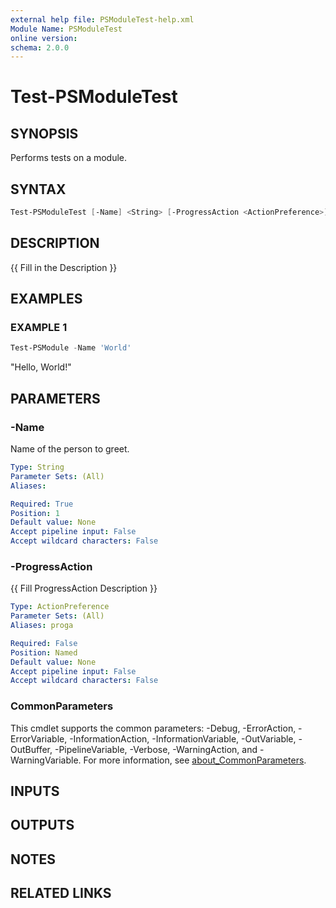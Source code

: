 ```yaml
---
external help file: PSModuleTest-help.xml
Module Name: PSModuleTest
online version:
schema: 2.0.0
---
```


# Test-PSModuleTest

## SYNOPSIS
Performs tests on a module.

## SYNTAX

```powershell
Test-PSModuleTest [-Name] <String> [-ProgressAction <ActionPreference>] [<CommonParameters>]
```

## DESCRIPTION
{{ Fill in the Description }}

## EXAMPLES

### EXAMPLE 1
```powershell
Test-PSModule -Name 'World'
```

"Hello, World!"

## PARAMETERS

### -Name
Name of the person to greet.

```yaml
Type: String
Parameter Sets: (All)
Aliases:

Required: True
Position: 1
Default value: None
Accept pipeline input: False
Accept wildcard characters: False
```

### -ProgressAction
{{ Fill ProgressAction Description }}

```yaml
Type: ActionPreference
Parameter Sets: (All)
Aliases: proga

Required: False
Position: Named
Default value: None
Accept pipeline input: False
Accept wildcard characters: False
```

### CommonParameters
This cmdlet supports the common parameters: -Debug, -ErrorAction, -ErrorVariable, -InformationAction, -InformationVariable, -OutVariable, -OutBuffer, -PipelineVariable, -Verbose, -WarningAction, and -WarningVariable. For more information, see [about_CommonParameters](http://go.microsoft.com/fwlink/?LinkID=113216).

## INPUTS

## OUTPUTS

## NOTES

## RELATED LINKS

